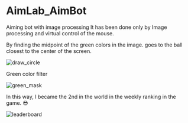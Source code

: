 # AimLab_AimBot
  Aiming bot with image processing
  It has been done only by Image processing and virtual control of the mouse.

  By finding the midpoint of the green colors in the image. goes to the ball closest to the center of the screen.
  
![draw_circle](https://user-images.githubusercontent.com/44750494/172468388-622d4967-7d5f-47df-bf41-1fea0dea4dba.gif)

  Green color filter
  
![green_mask](https://user-images.githubusercontent.com/44750494/172468651-662575fc-18f6-4394-80c7-46d65de539a4.gif)

In this way, I became the 2nd in the world in the weekly ranking in the game. 😎

![leaderboard](https://user-images.githubusercontent.com/44750494/172473862-a48b740d-982a-4bce-8595-a0c2b22933a2.jpg)
